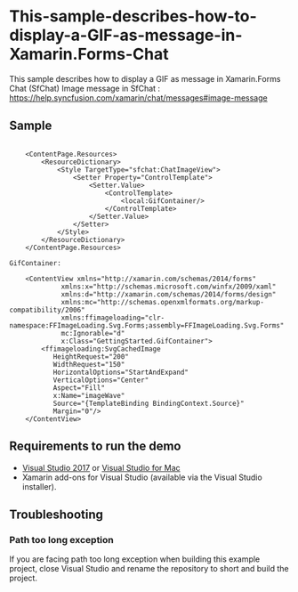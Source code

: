 # This-sample-describes-how-to-display-a-GIF-as-message-in-Xamarin.Forms-Chat
This sample describes how to display a GIF as message in Xamarin.Forms Chat (SfChat)
Image message in SfChat : https://help.syncfusion.com/xamarin/chat/messages#image-message

## Sample

```xaml

    <ContentPage.Resources>
        <ResourceDictionary>
            <Style TargetType="sfchat:ChatImageView">
                <Setter Property="ControlTemplate">
                    <Setter.Value>
                        <ControlTemplate>
                            <local:GifContainer/>
                        </ControlTemplate>
                    </Setter.Value>
                </Setter>
            </Style>
        </ResourceDictionary>
    </ContentPage.Resources>

GifContainer:

    <ContentView xmlns="http://xamarin.com/schemas/2014/forms" 
             xmlns:x="http://schemas.microsoft.com/winfx/2009/xaml"
             xmlns:d="http://xamarin.com/schemas/2014/forms/design"
             xmlns:mc="http://schemas.openxmlformats.org/markup-compatibility/2006"
             xmlns:ffimageloading="clr-namespace:FFImageLoading.Svg.Forms;assembly=FFImageLoading.Svg.Forms"
             mc:Ignorable="d"
             x:Class="GettingStarted.GifContainer">
        <ffimageloading:SvgCachedImage 
           HeightRequest="200"
           WidthRequest="150"
           HorizontalOptions="StartAndExpand" 
           VerticalOptions="Center" 
           Aspect="Fill" 
           x:Name="imageWave" 
           Source="{TemplateBinding BindingContext.Source}"
           Margin="0"/>
    </ContentView>

```

## Requirements to run the demo

* [Visual Studio 2017](https://visualstudio.microsoft.com/downloads/) or [Visual Studio for Mac](https://visualstudio.microsoft.com/vs/mac/)
* Xamarin add-ons for Visual Studio (available via the Visual Studio installer).

## Troubleshooting

### Path too long exception

If you are facing path too long exception when building this example project, close Visual Studio and rename the repository to short and build the project.
